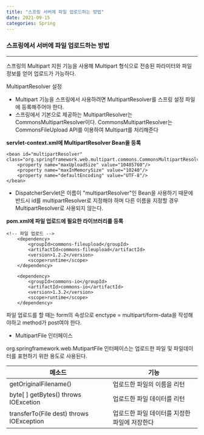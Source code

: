 ```yaml
---
title: "스프링 서버에 파일 업로드하는 방법"
date: 2021-09-15
categories: Spring
---
```

### 스프링에서 서버에 파일 업로드하는 방법

---

스프링의 Multipart 지원 기능을 사용해 Multipart 형식으로 전송된 파라미터와 
파일 정보를 얻어 업로드가 가능하다.

MultipartResolver 설정

- Multipart 기능을 스프링에서 사용하려면 MultipartResolver를
스프링 설정 파일에 등록해주어야 한다.
- 스프링에서 기본으로 제공하는 MultipartResolver는 CommonsMultipartResolver이다. 
CommonsMultipartResolver는 CommonsFileUpload API를 이용하여 Multipart를 처리해준다

__servlet-context.xml에 MultipartResolver Bean을 등록__
```
<bean id="multipartResolver" class="org.springframework.web.multipart.commons.CommonsMultipartResolver">
	<property name="maxUploadSize" value="10485760"/>
	<property name="maxInMemorySize" value="10240"/>
	<property name="defaultEncoding" value="UTF-8"/>
</bean>
```

- DispatcherServlet은 이름이 "multipartResolver"인 Bean을 사용하기 때문에 
반드시 id를 multipartResolver로 지정해야 하며 다른 이름을 지정할 경우
MultipartResolver로 사용되지 않는다.

__pom.xml에 파일 업로드에 필요한 라이브러리를 등록__

```
<!-- 파일 업로드 -->
    <dependency>
        <groupId>commons-fileupload</groupId>
        <artifactId>commons-fileupload</artifactId>
        <version>1.2.2</version>
        <scope>runtime</scope>
    </dependency>       
        
    <dependency>
        <groupId>commons-io</groupId>
        <artifactId>commons-io</artifactId>
        <version>1.3.2</version>
        <scope>runtime</scope>
    </dependency>      
```

파일 업로드를 할 때는 form의 속성으로 enctype = multipart/form-data을 작성해야하고 
method가 post여야 한다.

- MultipartFile 인터페이스

org.springframework.web.MutipartFile 인터페이스는 업로드한 파일 및 파일데이터를
표현하기 위한 용도로 사용된다.

메소드 | 기능
--- | ---
getOriginalFilename() | 업로드한 파일의 이름을 리턴
byte[ ] getBytes() throws IOExcetion | 업로드한 파일 데이터를 리턴
transferTo(File dest) throws IOException | 업로드한 파일 데이터를 지정한 파일에 저장한다